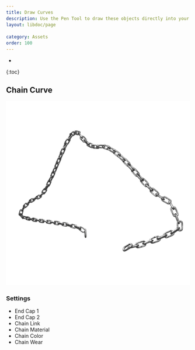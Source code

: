 ```yaml
---
title: Draw Curves
description: Use the Pen Tool to draw these objects directly into your Scene.
layout: libdoc/page

category: Assets
order: 100
---
```

*
{:toc}

## Chain Curve
![Chain Curve](/assets/Assets/Draw_Curves/Chain_Curve_Preview.png)
### Settings
- End Cap 1
- End Cap 2
- Chain Link
- Chain Material
- Chain Color
- Chain Wear
